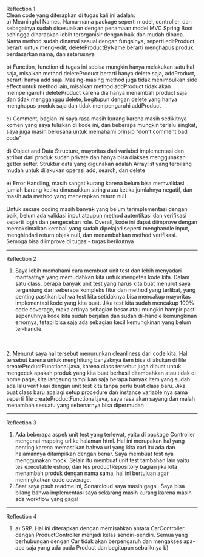 Reflection 1 <br />
Clean code yang diterapkan di tugas kali ini adalah: <br />
a) Meaningful Names. Nama-nama package seperti model, 
controller, dan sebagainya sudah disesuaikan dengan 
penamaan model MVC Spring Boot sehingga diharapkan 
lebih terorganisir dengan baik dan mudah dibaca. 
Nama method sudah dinamai sesuai dengan fungsinya, 
seperti editProduct berarti untuk meng-edit, 
deleteProductByName berarti menghapus produk berdasarkan nama, dan seterusnya <br />
<br />
b) Function, function di tugas ini sebisa mungkin hanya melakukan satu hal saja,
misalkan method deleteProduct berarti hanya delete saja, addProduct, berarti hanya
add saja. Masing-masing method juga tidak menimbulkan side effect untuk method lain,
misalkan method addProduct tidak akan mempengaruhi deleteProduct karena dia hanya menambah
product saja dan tidak mengganggu delete, begitupun dengan delete yang hanya menghapus produk saja
dan tidak mempengaruhi addProduct
<br />
<br />
c) Comment, bagian ini saya rasa masih kurang karena masih sedikitnya komen yang saya
tuliskan di kode ini, dan beberapa mungkin terlalu singkat, saya juga masih berusaha untuk
memahami prinsip "don't comment bad code"
<br />
<br />
d) Object and Data Structure, mayoritas dari variabel implementasi dan atribut dari produk
sudah private dan hanya bisa diakses menggunakan getter setter. Struktur data yang digunakan
adalah Arraylist yang terbilang mudah untuk dilakukan operasi add, search, dan delete
<br />
<br />
e) Error Handling, masih sangat kurang karena belum bisa memvalidasi jumlah barang ketika dimasukkan string atau ketika jumlahnya negatif,
dan masih ada method yang menerapkan return null
<br />
<br />
Untuk secure coding masih banyak yang belum terimplementasi dengan baik, belum ada validasi input
ataupun method autentikasi dan verifikasi seperti login dan pengecekan role. Overall, kode ini
dapat diimprove dengan memaksimalkan kembali yang sudah dipelajari seperti menghandle input,
menghindari return objek null, dan menambahkan method verifikasi. Semoga bisa diimprove di tugas - tugas berikutnya
<br />

----
Reflection 2 <br />
1. Saya lebih memahami cara membuat unit test dan lebih menyadari manfaatnya yang memudahkan kita untuk mengetes kode kita.
Dalam satu class, berapa banyak unit test yang harus kita buat menurut saya tergantung dari seberapa kompleks
fitur dan method yang terlibat, yang penting pastikan bahwa test kita setidaknya bisa mencakup mayoritas
implementasi kode yang kita buat. Jika test kita sudah mencakup 100% code coverage, maka artinya sebagian besar atau mungkin
hampir pasti sepenuhnya kode kita sudah berjalan dan sudah di-handle kemungkinan errornya, tetapi bisa saja ada sebagian kecil
kemungkinan yang belum ter-handle
<br />
<br />
2. Menurut saya hal tersebut menurunkan cleanliness dari code kita. Hal tersebut karena untuk menghitung banyaknya
item bisa dilakukan di file createProductFunctional.java, karena class tersebut juga dibuat untuk mengecek apakah
produk yang kita buat berhasil ditambahkan atau tidak di home page, kita langsung tampilkan saja berapa banyak
item yang sudah ada lalu verifikasi dengan unit test kita tanpa perlu buat class baru. Jika buat class baru apalagi setup procedure dan
instance variable nya sama seperti file createProductFunctional.java, saya rasa akan sayang dan malah
menambah sesuatu yang sebenarnya bisa dipermudah
<br />

---
Reflection 3
1. Ada beberapa aspek unit test yang terlewat, yaitu di package Controller mengenai mapping url ke halaman html. Hal ini merupakan hal yang penting
karena memastikan bahwa url yang kita cari itu ada dan halamannya ditampilkan dengan benar. Saya membuat test nya menggunakan mock. Selain itu
membuat unit test tambahan lain yaitu tes executable eshop, dan tes productRepository bagian jika kita menambah produk
dengan nama sama, hal ini bertujuan agar meningkatkan code coverage.
2. Saat saya psuh readme ini, Sonarcloud saya masih gagal. Saya bisa bilang bahwa implementasi saya sekarang
masih kurang karena masih ada workflow yang gagal

---
Reflection 4
1. a) SRP. Hal ini diterapkan dengan memisahkan antara CarController dengan ProductController menjadi kelas sendiri-sendiri. Semua yang berhubungan dengan Car tidak akan berpengaruh dan mengakses apa-apa saja yang ada pada Product dan begitupun sebaliknya
   b)
